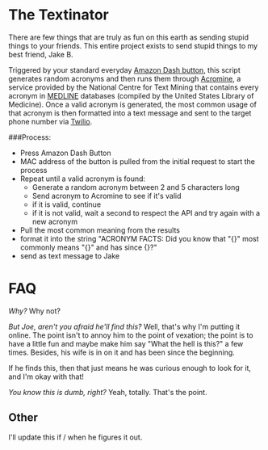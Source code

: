 # The Textinator

There are few things that are truly as fun on this earth as sending stupid things to your friends. This entire project exists to send stupid things to my best friend, Jake B.

Triggered by your standard everyday [Amazon Dash button](www.amazon.com/Dash-Buttons/b?ie=UTF8&node=10667898011), this script generates random acronyms and then runs them through [Acromine](http://www.nactem.ac.uk/software/acromine/), a service provided by the National Centre for Text Mining that contains every acronym in [MEDLINE](https://en.wikipedia.org/wiki/MEDLINE) databases (compiled by the United States Library of Medicine). Once a valid acronym is generated, the most common usage of that acronym is then formatted into a text message and sent to the target phone number via [Twilio](https://www.twilio.com).

###Process:

- Press Amazon Dash Button
- MAC address of the button is pulled from the initial request to start the process
- Repeat until a valid acronym is found:
  - Generate a random acronym between 2 and 5 characters long
  - Send acronym to Acromine to see if it's valid
  - if it is valid, continue
  - if it is not valid, wait a second to respect the API and try again with a new acronym
- Pull the most common meaning from the results
- format it into the string "ACRONYM FACTS: Did you know that "{}" most commonly means "{}" and has since {}?"
- send as text message to Jake

# FAQ

_Why?_ Why not?

_But Joe, aren't you afraid he'll find this?_ Well, that's why I'm putting it online. The point isn't to annoy him to the point of vexation; the point is to have a little fun and maybe make him say "What the hell is this?" a few times. Besides, his wife is in on it and has been since the beginning.

If he finds this, then that just means he was curious enough to look for it, and I'm okay with that!

_You know this is dumb, right?_ Yeah, totally. That's the point.

## Other

I'll update this if / when he figures it out.
